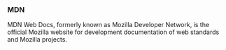 ### MDN

MDN Web Docs, formerly known as Mozilla Developer Network, is the official Mozilla website for development documentation of web standards and Mozilla projects.
